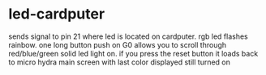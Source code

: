 # led-cardputer
sends signal to pin 21 where led is located on cardputer. rgb led flashes rainbow. one long button push on G0 allows you to scroll through red/blue/green solid led light on. if you press the reset button it loads back to micro hydra main screen with last color displayed still turned on
